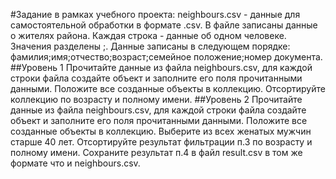 #Задание в рамках учебного проекта:
neighbours.csv - данные для самостоятельной обработки в формате .csv. В файле записаны данные о жителях района. 
Каждая строка - данные об одном человеке. Значения разделены ;. Данные записаны в следующем порядке: фамилия;имя;отчество;возраст;семейное положение;номер документа.
##Уровень 1
Прочитайте данные из файла neighbours.csv, для каждой строки файла создайте объект и заполните его поля прочитанными данными.
Положите все созданные объекты в коллекцию.
Отсортируйте коллекцию по возрасту и полному имени. 
##Уровень 2
Прочитайте данные из файла neighbours.csv, для каждой строки файла создайте объект и заполните его поля прочитанными данными.
Положите все созданные объекты в коллекцию.
Выберите из всех женатых мужчин старше 40 лет.
Отсортируйте результат фильтрации п.3 по возрасту и полному имени.
Сохраните результат п.4 в файл result.csv в том же формате что и neighbours.csv.
